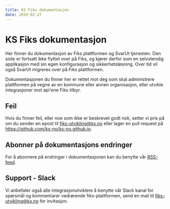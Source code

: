 ```yaml
---
title: KS Fiks dokumentasjon
date: 2019-02-27
---
```


# KS Fiks dokumentasjon

Her finner du dokumentasjon av Fiks plattformen og SvarUt tjenesten. Den siste er fortsatt ikke flyttet over på Fiks, og kjører derfor som en selvstendig applikasjon med sin egen konfigurasjon og sikkerhetsløsning. Over tid vil også SvarUt migreres over på Fiks plattformen.

Dokumentasjonen du finner her er rettet mot deg som skal administrere plattformen på vegne av en kommune eller annen organisasjon, eller utvikle integrasjoner mot api'ene Fiks tilbyr.

## Feil
Hvis du finner feil, eller noe som ikke er beskrevet godt nok, setter vi pris på om du sender en epost til [fiks-utvikling@ks.no](mailto:fiks-utvikling@ks.no) eller lager en pull request på https://github.com/ks-no/ks-no.github.io.

## Abonner på dokumentasjons endringer
For å abonnere på endringer i dokumentasjonen kan du benytte vår <a rel="alternate" type="application/rss+xml" href="index.xml">RSS-feed</a>.

## Support - Slack
Vi anbefaler også alle integrasjonutviklere å benytte vår Slack kanal for spørsmål og kommentarer vedrørende fiks-plattformen, send en mail til [fiks-utvikling@ks.no](mailto:fiks-utvikling@ks.no) for invitasjon.
